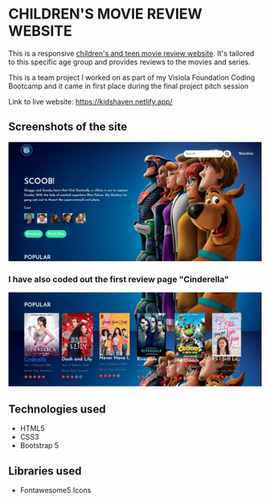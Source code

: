  # CHILDREN'S MOVIE REVIEW WEBSITE
 This is a responsive [children's and teen movie review website](https://kidshaven.netlify.app/). It's tailored to this specific age group and provides reviews to the movies and series.

 This is a team project I worked on as part of my Visiola Foundation Coding Bootcamp and it came in first place during the final project pitch session
 
 Link to live website: https://kidshaven.netlify.app/

 ## Screenshots of the site
 <img src= "screenshot.jpg">

 ### I have also coded out the first review page "Cinderella"
 <img src= "cinderella img.jpg">

 ## Technologies used
 <ul>
 <li>HTML5</li>
 <li>CSS3</li>
 <li>Bootstrap 5</li>
 </ul>

 ## Libraries used
 <ul>
 <li>Fontawesome5 Icons</li>
 </ul>



